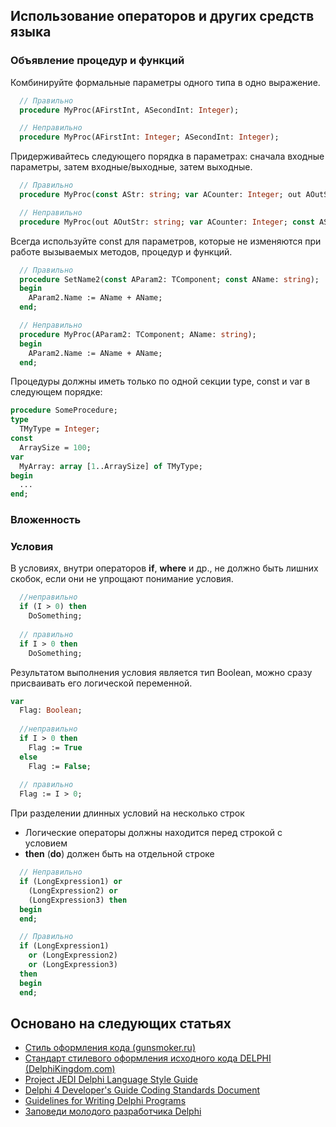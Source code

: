 
## Использование операторов и других средств языка

### Объявление процедур и функций

Комбинируйте формальные параметры одного типа в одно выражение.

```pascal
  // Правильно
  procedure MyProc(AFirstInt, ASecondInt: Integer);

  // Неправильно
  procedure MyProc(AFirstInt: Integer; ASecondInt: Integer);
```

Придерживайтесь следующего порядка в параметрах: сначала входные параметры, затем входные/выходные, затем выходные.

```pascal
  // Правильно
  procedure MyProc(const AStr: string; var ACounter: Integer; out AOutStr: string);

  // Неправильно
  procedure MyProc(out AOutStr: string; var ACounter: Integer; const AStr: string);
```

Всегда используйте const для параметров, которые не изменяются при работе вызываемых методов, процедур и функций.

```pascal
  // Правильно
  procedure SetName2(const AParam2: TComponent; const AName: string);
  begin
    AParam2.Name := AName + AName;
  end;

  // Неправильно
  procedure MyProc(AParam2: TComponent; AName: string);
  begin
    AParam2.Name := AName + AName;
  end;  
```

Процедуры должны иметь только по одной секции type, const и var в следующем порядке:

```pascal
procedure SomeProcedure;
type
  TMyType = Integer;
const
  ArraySize = 100;
var
  MyArray: array [1..ArraySize] of TMyType;
begin
  ...
end;
```

### Вложенность



### Условия

В условиях, внутри операторов **if**, **where** и др., не должно быть лишних скобок, если они не упрощают понимание условия.

```pascal
  //неправильно
  if (I > 0) then
    DoSomething;
 
  // правильно  
  if I > 0 then 
    DoSomething;
```

Результатом выполнения условия является тип Boolean, можно сразу присваивать его логической переменной.

```pascal
var
  Flag: Boolean;
  
  //неправильно
  if I > 0 then
    Flag := True
  else
    Flag := False;  
 
  // правильно  
  Flag := I > 0;
```

При разделении длинных условий на несколько строк
  * Логические операторы должны находится перед строкой с условием
  * **then** (**do**) должен быть на отдельной строке  

```pascal
  // Неправильно
  if (LongExpression1) or 
    (LongExpression2) or 
    (LongExpression3) then 
  begin
  end;  

  // Правильно	
  if (LongExpression1) 
    or (LongExpression2) 
    or (LongExpression3) 
  then 
  begin
  end;
```

## Основано на следующих статьях

  * [Стиль оформления кода (gunsmoker.ru)](http://www.gunsmoker.ru/2010/07/blog-post.html)
  * [Стандарт стилевого оформления исходного кода DELPHI (DelphiKingdom.com)](http://www.delphikingdom.com/asp/viewitem.asp?catalogid=802)
  * [Project JEDI Delphi Language Style Guide](http://wiki.delphi-jedi.org/index.php?title=Style_Guide)
  * [Delphi 4 Developer's Guide Coding Standards Document](http://www.econos.de/delphi/cs.html)
  * [Guidelines for Writing Delphi Programs](http://mc-computing.com/languages/Delphi/Style_Guides.html)
  * [Заповеди молодого разработчика Delphi](http://habrahabr.ru/post/104377/)

  
  